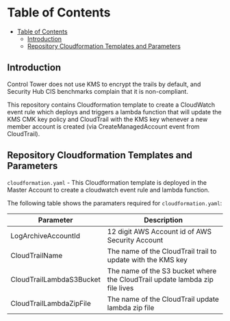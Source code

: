 # Table of Contents
- [Table of Contents](#table-of-contents)
  - [Introduction](#introduction)
  - [Repository Cloudformation Templates and Parameters](#repository-cloudformation-templates-and-parameters)

## Introduction

Control Tower does not use KMS to encrypt the trails by default, and Security Hub CIS
benchmarks complain that it is non-compliant.

This repository contains Cloudformation template to create a CloudWatch event rule 
which deploys and triggers a lambda function that will update the KMS CMK key policy 
and CloudTrail with the KMS key whenever a new member account is created (via 
CreateManagedAccount event from CloudTrail).

## Repository Cloudformation Templates and Parameters

`cloudformation.yaml` - This Cloudformation template is deployed in the Master Account 
to create a cloudwatch event rule and lambda function.

The following table shows the paramaters required for `cloudformation.yaml`:

Parameter | Description
------------ | -------------
LogArchiveAccountId | 12 digit AWS Account id of AWS Security Account
CloudTrailName | The name of the CloudTrail trail to update with the KMS key
CloudTrailLambdaS3Bucket | The name of the S3 bucket where the CloudTrail update lambda zip file lives
CloudTrailLambdaZipFile | The name of the CloudTrail update lambda zip file
